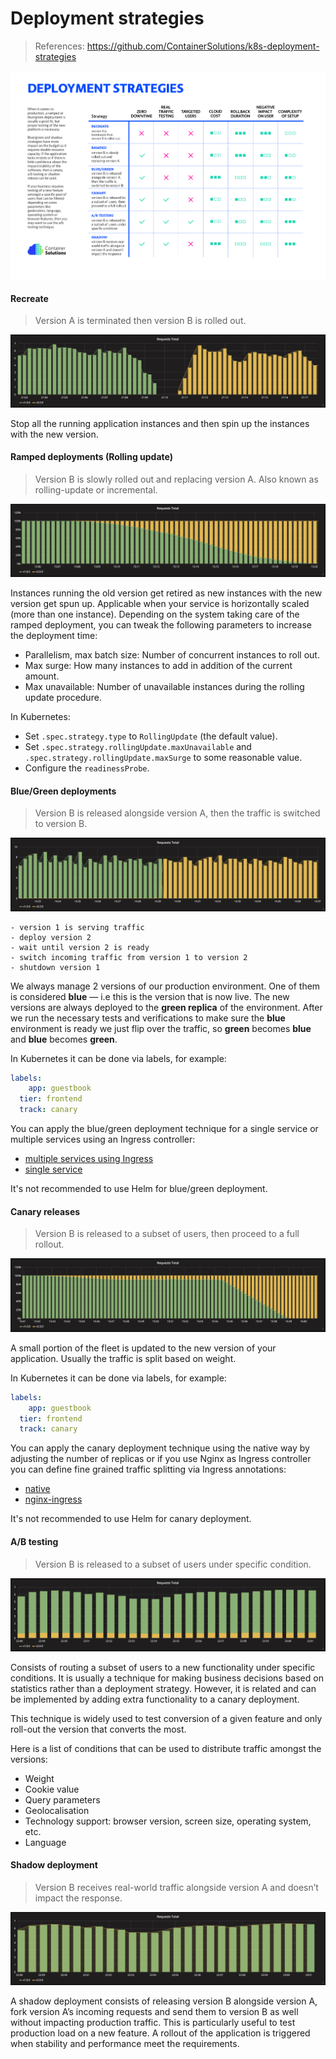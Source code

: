 # Deployment strategies


> References:
> https://github.com/ContainerSolutions/k8s-deployment-strategies

![deployment strategy decision diagram](.deployment-strategies-images/decision-diagram.png)

#### Recreate

> Version A is terminated then version B is rolled out.

[![kubernetes recreate deployment](.deployment-strategies-images/grafana-recreate.png)](https://github.com/ContainerSolutions/k8s-deployment-strategies/blob/master/recreate/grafana-recreate.png)

Stop all the running application instances and then spin up the instances with the new version.

#### Ramped deployments (Rolling update)

> Version B is slowly rolled out and replacing version A. Also known as rolling-update or incremental.

[![kubernetes ramped deployment](.deployment-strategies-images/grafana-ramped.png)](https://github.com/ContainerSolutions/k8s-deployment-strategies/blob/master/ramped/grafana-ramped.png)

Instances running the old version get retired as new instances with the new version get spun up.
Applicable when your service is horizontally scaled (more than one instance). Depending on the system taking care of the ramped deployment, you can tweak the following parameters to increase the deployment time:
- Parallelism, max batch size: Number of concurrent instances to roll out.
- Max surge: How many instances to add in addition of the current amount.
- Max unavailable: Number of unavailable instances during the rolling update procedure.

In Kubernetes:
- Set `.spec.strategy.type` to `RollingUpdate` (the default value).
- Set `.spec.strategy.rollingUpdate.maxUnavailable` and `.spec.strategy.rollingUpdate.maxSurge` to some reasonable value.
- Configure the `readinessProbe`.

#### Blue/Green deployments

> Version B is released alongside version A, then the traffic is switched to version B.

[![kubernetes blue-green deployment](.deployment-strategies-images/grafana-blue-green.png)](https://github.com/ContainerSolutions/k8s-deployment-strategies/blob/master/blue-green/grafana-blue-green.png)

```
- version 1 is serving traffic
- deploy version 2
- wait until version 2 is ready
- switch incoming traffic from version 1 to version 2
- shutdown version 1
```

We always manage 2 versions of our production environment. One of them  is considered **blue** — i.e this is the version that is now live. The new versions are always deployed to the **green replica** of the environment. After we run the necessary tests and verifications to make sure the **blue** environment is ready we just flip over the traffic, so **green** becomes **blue** and **blue** becomes **green**.

In Kubernetes it can be done via labels, for example:
```yaml
labels:
	app: guestbook
  tier: frontend
  track: canary
```

You can apply the blue/green deployment technique for a single service or multiple services using an Ingress controller:
- [multiple services using Ingress](https://github.com/ContainerSolutions/k8s-deployment-strategies/blob/master/blue-green/multiple-services)
- [single service](https://github.com/ContainerSolutions/k8s-deployment-strategies/blob/master/blue-green/single-service)

It's not recommended to use Helm for blue/green deployment.

#### Canary releases

> Version B is released to a subset of users, then proceed to a full rollout.

[![kubernetes canary deployment](.deployment-strategies-images/grafana-canary.png)](https://github.com/ContainerSolutions/k8s-deployment-strategies/blob/master/canary/grafana-canary.png)

A small portion of the fleet is updated to the new version of your application. Usually the traffic is split based on weight.

In Kubernetes it can be done via labels, for example:
```yaml
labels:
	app: guestbook
  tier: frontend
  track: canary
```

You can apply the canary deployment technique using the native way by adjusting the number of replicas or if you use Nginx as Ingress controller you can define fine grained traffic splitting via Ingress annotations:
- [native](https://github.com/ContainerSolutions/k8s-deployment-strategies/blob/master/canary/native)
- [nginx-ingress](https://github.com/ContainerSolutions/k8s-deployment-strategies/blob/master/canary/nginx-ingress)

It's not recommended to use Helm for canary deployment.

#### A/B testing

> Version B is released to a subset of users under specific condition.

[![kubernetes ab-testing deployment](.deployment-strategies-images/grafana-ab-testing.png)](https://github.com/ContainerSolutions/k8s-deployment-strategies/blob/master/ab-testing/grafana-ab-testing.png)

Consists of routing a subset of users to a new functionality under specific conditions. It is usually a technique for making business decisions based on statistics rather than a deployment strategy. However, it is related and can be implemented by adding extra functionality to a canary deployment.

This technique is widely used to test conversion of a given feature and only roll-out the version that converts the most.

Here is a list of conditions that can be used to distribute traffic amongst the versions:
- Weight
- Cookie value
- Query parameters
- Geolocalisation
- Technology support: browser version, screen size, operating system, etc.
- Language

#### Shadow deployment

> Version B receives real-world traffic alongside version A and doesn’t impact the response.

[![kubernetes shadow deployment](.deployment-strategies-images/grafana-shadow.png)](https://github.com/ContainerSolutions/k8s-deployment-strategies/blob/master/shadow/grafana-shadow.png)

A shadow deployment consists of releasing version B alongside version A, fork version A’s incoming requests and send them to version B as well without impacting production traffic. This is particularly useful to test production load on a new feature. A rollout of the application is triggered when stability and performance meet the requirements.
